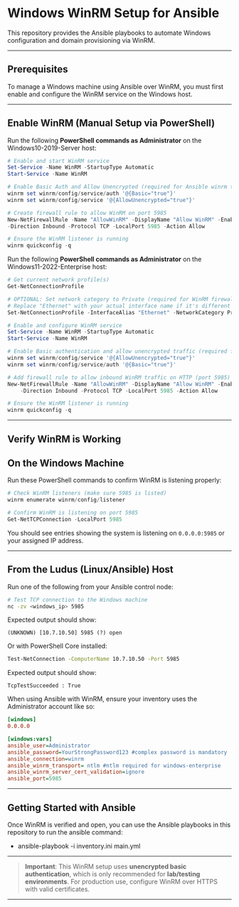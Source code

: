# Windows WinRM Setup for Ansible

This repository provides the Ansible playbooks to automate Windows configuration and domain provisioning via WinRM.

---

## Prerequisites

To manage a Windows machine using Ansible over WinRM, you must first enable and configure the WinRM service on the Windows host.

---

## Enable WinRM (Manual Setup via PowerShell)

Run the following **PowerShell commands as Administrator** on the Windows10-2019-Server host:

```powershell
# Enable and start WinRM service
Set-Service -Name WinRM -StartupType Automatic
Start-Service -Name WinRM

# Enable Basic Auth and Allow Unencrypted (required for Ansible winrm transport basic)
winrm set winrm/config/service/auth '@{Basic="true"}'
winrm set winrm/config/service '@{AllowUnencrypted="true"}'

# Create firewall rule to allow WinRM on port 5985
New-NetFirewallRule -Name "AllowWinRM" -DisplayName "Allow WinRM" -Enabled True 
-Direction Inbound -Protocol TCP -LocalPort 5985 -Action Allow

# Ensure the WinRM listener is running
winrm quickconfig -q
```

Run the following **PowerShell commands as Administrator** on the Windows11-2022-Enterprise host:

```powershell
# Get current network profile(s)
Get-NetConnectionProfile

# OPTIONAL: Set network category to Private (required for WinRM firewall exception to work)
# Replace "Ethernet" with your actual interface name if it's different
Set-NetConnectionProfile -InterfaceAlias "Ethernet" -NetworkCategory Private

# Enable and configure WinRM service
Set-Service -Name WinRM -StartupType Automatic
Start-Service -Name WinRM

# Enable Basic authentication and allow unencrypted traffic (required for Ansible with winrm transport=ntlm)
winrm set winrm/config/service '@{AllowUnencrypted="true"}'
winrm set winrm/config/service/auth '@{Basic="true"}'

# Add firewall rule to allow inbound WinRM traffic on HTTP (port 5985)
New-NetFirewallRule -Name "AllowWinRM" -DisplayName "Allow WinRM" -Enabled True 
    -Direction Inbound -Protocol TCP -LocalPort 5985 -Action Allow

# Ensure the WinRM listener is running
winrm quickconfig -q
```
---

## Verify WinRM is Working

## On the Windows Machine

Run these PowerShell commands to confirm WinRM is listening properly:

```powershell
# Check WinRM listeners (make sure 5985 is listed)
winrm enumerate winrm/config/listener

# Confirm WinRM is listening on port 5985
Get-NetTCPConnection -LocalPort 5985
```

You should see entries showing the system is listening on `0.0.0.0:5985` or your assigned IP address.

---

## From the Ludus (Linux/Ansible) Host

Run one of the following from your Ansible control node:

```bash
# Test TCP connection to the Windows machine
nc -zv <windows_ip> 5985
```
Expected output should show:
```
(UNKNOWN) [10.7.10.50] 5985 (?) open
```

Or with PowerShell Core installed:

```bash
Test-NetConnection -ComputerName 10.7.10.50 -Port 5985
```

Expected output should show:
```
TcpTestSucceeded : True
```


When using Ansible with WinRM, ensure your inventory uses the Administrator account like so:

```inventory.ini
[windows]
0.0.0.0

[windows:vars]
ansible_user=Administrator 
ansible_password=YourStrongPassword123 #complex password is mandatory
ansible_connection=winrm
ansible_winrm_transport= ntlm #ntlm required for windows-enterprise
ansible_winrm_server_cert_validation=ignore
ansible_port=5985
```

---

## Getting Started with Ansible

Once WinRM is verified and open, you can use the Ansible playbooks in this repository to run the ansible command:

- ansible-playbook -i inventory.ini main.yml


---

> **Important**: This WinRM setup uses **unencrypted basic authentication**, which is only recommended for **lab/testing environments**. For production use, configure WinRM over HTTPS with valid certificates.

---
